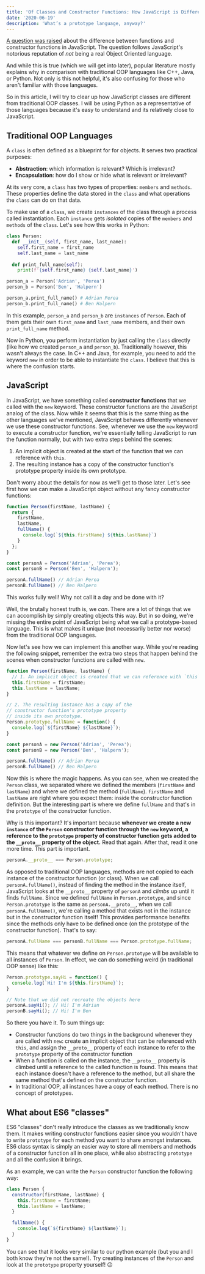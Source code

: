 ```yaml
---
title: 'Of Classes and Constructor Functions: How JavaScript is Different from Other OOP Languages'
date: '2020-06-19'
description: 'What’s a prototype language, anyway?'
---
```

[A question was raised](https://dev.to/gnio/eli5-functions-vs-class-constructor-in-javascript-nki) about the difference between functions and constructor functions in JavaScript. The question follows JavaScript's notorious reputation of *not* being a real Object Oriented language. 

And while this is true (which we will get into later), popular literature mostly explains why in comparison with traditional OOP languages like C++, Java, or Python. Not only is this not helpful, it's also confusing for those who aren't familiar with those languages.

So in this article, I will try to clear up how JavaScript classes are different from traditional OOP classes. I will be using Python as a representative of those languages because it's easy to understand and its relatively close to JavaScript. 

## Traditional OOP Languages
A `class` is often defined as a blueprint for for objects. It serves two practical purposes:

+ **Abstraction**: which information is relevant? Which is irrelevant?
+ **Encapsulation**: how do I show or hide what is relevant or irrelevant?

At its very core, a `class` has two types of properties: `members` and `methods`. These properties define the data stored in the `class` and what operations the `class` can do on that data.

To make use of a `class`, we create `instances` of the class through a process called instantiation. Each `instance` gets *isolated* copies of the `members` and `methods` of the `class`. Let's see how this works in Python:

```python
class Person:
  def __init__(self, first_name, last_name):
    self.first_name = first_name
    self.last_name = last_name
  
  def print_full_name(self):
    print(f'{self.first_name} {self.last_name}')

person_a = Person('Adrian', 'Perea')
person_b = Person('Ben', 'Halpern')

person_a.print_full_name() # Adrian Perea
person_b.print_full_name() # Ben Halpern
```

In this example, `person_a` and `person_b` are `instances` of `Person`. Each of them gets their own `first_name` and `last_name` members, and their own `print_full_name` method.

Now in Python, you perform instantiation by just calling the `class` directly (like how we created `person_a` and `person_b`). Traditionally however, this wasn't always the case. In C++ and Java, for example, you need to add the keyword `new` in order to be able to instantiate the `class`. I believe that this is where the confusion starts.

## JavaScript
In JavaScript, we have something called **constructor functions** that we called with the `new` keyword. These constructor functions are the JavaScript analog of the class. Now while it seems that this is the same thing as the other languages we've mentioned, JavaScript behaves differently whenever we use these constructor functions. See, whenever we use the `new` keyword to execute a constructor function, we're essentially telling JavaScript to run the function normally, but with two extra steps behind the scenes: 
1. An implicit object is created at the start of the function that we can reference with `this`.
2. The resulting instance has a copy of the constructor function's prototype property inside its own prototype.  

Don't worry about the details for now as we'll get to those later. Let's see first how we can make a JavaScript object without any fancy constructor functions:

```javascript
function Person(firstName, lastName) {
  return {
    firstName,
    lastName,
    fullName() {
      console.log(`${this.firstName} ${this.lastName}`)
    }
  };
}

const personA = Person('Adrian', 'Perea');
const personB = Person('Ben', 'Halpern');

personA.fullName() // Adrian Perea
personB.fullName() // Ben Halpern
```

This works fully well! Why not call it a day and be done with it?

Well, the brutally honest truth is, we *can*. There are a lot of things that we can accomplish by simply creating objects this way. But in so doing, we're missing the entire point of JavaScript being what we call a prototype-based language. This is what makes it unique (not necessarily better nor worse) from the traditional OOP languages.

Now let's see how we can implement this another way. While you're reading the following snippet, remember the extra two steps that happen behind the scenes when constructor functions are called with `new`.
```javascript
function Person(firstName, lastName) {
  // 1. An implicit object is created that we can reference with `this`
  this.firstName = firstName;
  this.lastName = lastName;
}

// 2. The resulting instance has a copy of the 
// constructor function's prototype property 
// inside its own prototype. 
Person.prototype.fullName = function() {
  console.log(`${firstName} ${lastName}`);
}

const personA = new Person('Adrian', 'Perea');
const personB = new Person('Ben', 'Halpern');

personA.fullName() // Adrian Perea
personB.fullName() // Ben Halpern
```
Now this is where the magic happens. As you can see, when we created the `Person` class, we separated where we defined the members (`firstName` and `lastName`) and where we defined the method (`fullName`). `firstName` and `lastName` are right where you expect them: inside the constructor function definition. But the interesting part is where we define `fullName` and that's in the `prototype` of the constructor function.

Why is this important? It's important because **whenever we create a new `instance` of the `Person` constructor function through the `new` keyword, a reference to the `prototype` property of constructor function gets added to the `__proto__` property of the object.** Read that again. After that, read it one more time. This part is important.

```javascript
personA.__proto__ === Person.prototype;
```

As opposed to traditional OOP languages, methods are not copied to each instance of the constructor function (or class). When we call `personA.fullName()`, instead of finding the method in the instance itself, JavaScript looks at the `__proto__` property of `personA` and *climbs* up until it finds `fullName`. Since we defined `fullName` in `Person.prototype`, and since `Person.prototype` is the same as `personA.__proto__`, when we call `personA.fullName()`, we're calling a method that exists not in the instance but in the constructor function itself! This provides performance benefits since the methods only have to be defined once (on the prototype of the constructor function). That's to say:

```javascript
personA.fullName === personB.fullName === Person.prototype.fullName;
```

This means that whatever we define on `Person.prototype` will be available to all instances of `Person`. In effect, we can do something weird (in traditional OOP sense) like this:

```javascript
Person.prototype.sayHi = function() {
  console.log(`Hi! I'm ${this.firstName}`);
}

// Note that we did not recreate the objects here
personA.sayHi(); // Hi! I'm Adrian
personB.sayHi(); // Hi! I'm Ben
```

So there you have it. To sum things up:

+ Constructor functions do two things in the background whenever they are called with `new`: create an implicit object that can be referenced with `this`, and assign the `__proto__` property of each instance to refer to the `prototype` property of the constructor function
+ When a function is called on the instance, the `__proto__` property is climbed until a reference to the called function is found. This means that each instance doesn't have a reference to the method, but all share the same method that's defined on the constructor function.
+ In traditional OOP, all instances have a copy of each method. There is no concept of prototypes.

## What about ES6 "classes"
ES6 "classes" don't really introduce the classes as we traditionally know them. It makes writing constructor functions easier since you wouldn't have to write `prototype` for each method you want to share amongst instances. ES6 class syntax is simply an easier way to store all members and methods of a constructor function all in one place, while also abstracting `prototype` and all the confusion it brings.

As an example, we can write the `Person` constructor function the following way:

```javascript
class Person {
  constructor(firstName, lastName) {
    this.firstName = firstName;
    this.lastName = lastName;
  }

  fullName() {
    console.log(`${firstName} ${lastName}`);
  }
}
```

You can see that it looks very similar to our python example (but you and I both know they're not the same!). Try creating instances of the `Person` and look at the `prototype` property yourself! 😉